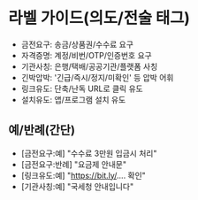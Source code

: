 # 라벨 가이드(의도/전술 태그)
- 금전요구: 송금/상품권/수수료 요구
- 자격증명: 계정/비번/OTP/인증번호 요구
- 기관사칭: 은행/택배/공공기관/플랫폼 사칭
- 긴박압박: '긴급/즉시/정지/미확인' 등 압박 어휘
- 링크유도: 단축/난독 URL로 클릭 유도
- 설치유도: 앱/프로그램 설치 유도

## 예/반례(간단)
- [금전요구:예] "수수료 3만원 입금시 처리"
- [금전요구:반례] "요금제 안내문"
- [링크유도:예] "https://bit.ly/.... 확인"
- [기관사칭:예] "국세청 안내입니다"

